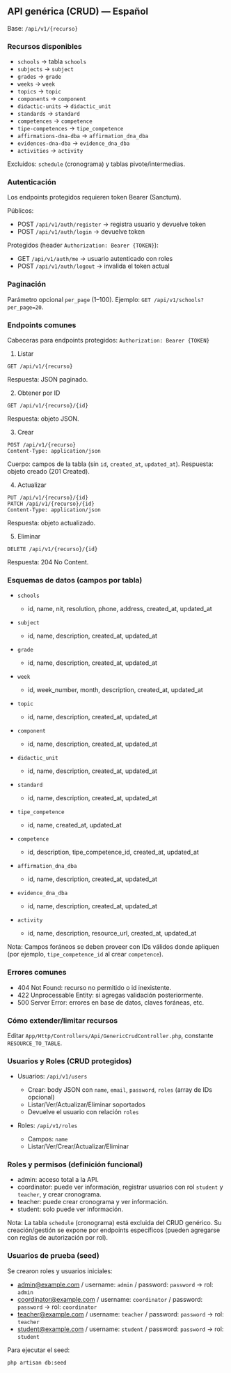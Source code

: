 ## API genérica (CRUD) — Español

Base: `/api/v1/{recurso}`

### Recursos disponibles
- `schools` → tabla `schools`
- `subjects` → `subject`
- `grades` → `grade`
- `weeks` → `week`
- `topics` → `topic`
- `components` → `component`
- `didactic-units` → `didactic_unit`
- `standards` → `standard`
- `competences` → `competence`
- `tipe-competences` → `tipe_competence`
- `affirmations-dna-dba` → `affirmation_dna_dba`
- `evidences-dna-dba` → `evidence_dna_dba`
- `activities` → `activity`

Excluidos: `schedule` (cronograma) y tablas pivote/intermedias.

### Autenticación
Los endpoints protegidos requieren token Bearer (Sanctum).

Públicos:
- POST `/api/v1/auth/register` → registra usuario y devuelve token
- POST `/api/v1/auth/login` → devuelve token

Protegidos (header `Authorization: Bearer {TOKEN}`):
- GET `/api/v1/auth/me` → usuario autenticado con roles
- POST `/api/v1/auth/logout` → invalida el token actual

### Paginación
Parámetro opcional `per_page` (1–100). Ejemplo: `GET /api/v1/schools?per_page=20`.

### Endpoints comunes

Cabeceras para endpoints protegidos: `Authorization: Bearer {TOKEN}`

1) Listar
```
GET /api/v1/{recurso}
```
Respuesta: JSON paginado.

2) Obtener por ID
```
GET /api/v1/{recurso}/{id}
```
Respuesta: objeto JSON.

3) Crear
```
POST /api/v1/{recurso}
Content-Type: application/json
```
Cuerpo: campos de la tabla (sin `id`, `created_at`, `updated_at`).
Respuesta: objeto creado (201 Created).

4) Actualizar
```
PUT /api/v1/{recurso}/{id}
PATCH /api/v1/{recurso}/{id}
Content-Type: application/json
```
Respuesta: objeto actualizado.

5) Eliminar
```
DELETE /api/v1/{recurso}/{id}
```
Respuesta: 204 No Content.

### Esquemas de datos (campos por tabla)

- `schools`
  - id, name, nit, resolution, phone, address, created_at, updated_at

- `subject`
  - id, name, description, created_at, updated_at

- `grade`
  - id, name, description, created_at, updated_at

- `week`
  - id, week_number, month, description, created_at, updated_at

- `topic`
  - id, name, description, created_at, updated_at

- `component`
  - id, name, description, created_at, updated_at

- `didactic_unit`
  - id, name, description, created_at, updated_at

- `standard`
  - id, name, description, created_at, updated_at

- `tipe_competence`
  - id, name, created_at, updated_at

- `competence`
  - id, description, tipe_competence_id, created_at, updated_at

- `affirmation_dna_dba`
  - id, name, description, created_at, updated_at

- `evidence_dna_dba`
  - id, name, description, created_at, updated_at

- `activity`
  - id, name, description, resource_url, created_at, updated_at

Nota: Campos foráneos se deben proveer con IDs válidos donde apliquen (por ejemplo, `tipe_competence_id` al crear `competence`).

### Errores comunes
- 404 Not Found: recurso no permitido o id inexistente.
- 422 Unprocessable Entity: si agregas validación posteriormente.
- 500 Server Error: errores en base de datos, claves foráneas, etc.

### Cómo extender/limitar recursos
Editar `App/Http/Controllers/Api/GenericCrudController.php`, constante `RESOURCE_TO_TABLE`.

### Usuarios y Roles (CRUD protegidos)

- Usuarios: `/api/v1/users`
  - Crear: body JSON con `name`, `email`, `password`, `roles` (array de IDs opcional)
  - Listar/Ver/Actualizar/Eliminar soportados
  - Devuelve el usuario con relación `roles`

- Roles: `/api/v1/roles`
  - Campos: `name`
  - Listar/Ver/Crear/Actualizar/Eliminar

### Roles y permisos (definición funcional)

- admin: acceso total a la API.
- coordinator: puede ver información, registrar usuarios con rol `student` y `teacher`, y crear cronograma.
- teacher: puede crear cronograma y ver información.
- student: solo puede ver información.

Nota: La tabla `schedule` (cronograma) está excluida del CRUD genérico. Su creación/gestión se expone por endpoints específicos (pueden agregarse con reglas de autorización por rol).

### Usuarios de prueba (seed)

Se crearon roles y usuarios iniciales:

- admin@example.com / username: `admin` / password: `password` → rol: `admin`
- coordinator@example.com / username: `coordinator` / password: `password` → rol: `coordinator`
- teacher@example.com / username: `teacher` / password: `password` → rol: `teacher`
- student@example.com / username: `student` / password: `password` → rol: `student`

Para ejecutar el seed:

```bash
php artisan db:seed
```

